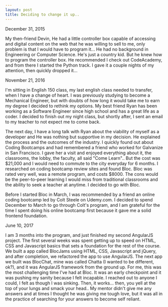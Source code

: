 ```yaml
---
layout: post
title: Deciding to change it up..
---
```


December 31, 2015

My then-friend Devin, He had a little controller box capable of accessing and digital content on the web that he was willing to sell to me, only problem is that I would have to program it... He had no background in Engineering or Computer Science. He's just a country kid. But he knew how to program the controller box. He recommended I check out CodeAcademy, and from there I started the Python track.  I gave it a couple nights of my attention, then quickly dropped it...

November 21, 2016

I'm sitting in English 150 class, my last english class needed to transfer, when I have a change of heart.  I was previously studying to become a Mechanical Engineer, but with doubts of how long it would take me to earn my degree I decided to rethink my options.  My best friend Ryan has been working as a Software Engineer since high school and has a great life as a coder.  I decided to finish out my night class, but shortly after, I sent an email to my teacher to not expect me to come back.

The next day, I have a long talk with Ryan about the viability of myself as a developer and He was nothing but supportive in my decision.  He explained the process and the outcomes of the industry.  I quickly found out about Coding Bootcamps and had remembered a friend who worked for Galvanize in San Francisco.  I gave her a visit and enjoyed everything about it, the classrooms, the lobby, the faculty, all said "Come Learn".. But the cost was $21,000 and I would need to commute to the city everyday for 6 months.  I researched on coding bootcamp review sites and found Bloc.  Bloc was rated very well, was a remote program, and costs $8000.  The cons would be the peer-to-peer learning I would miss from traditional classrooms and the ability to seek a teacher at anytime.  I decided to go with Bloc.

Before I started Bloc in March, I was recommended by a friend an online coding bootcamp led by Colt Steele on Udemy.com.  I decided to spend December to March to go through Colt's program, and I am grateful for the time I spent doing his online bootcamp first because it gave me a solid frontend foundation.

June 10, 2017

I am 3 months into the program, and just finished my second AngularJS project.  The first several weeks was spent getting up to speed on HTML, CSS and Javascript basics that sets a foundation for the rest of the course.  We built a app called BlocJams using HTML, CSS, Javascript and jQuery, and after completion, we refactored the app to use AngularJS.  The next app we built was BlocChat, mine was called Chatta (I wanted to be different, ok?), and it was AngularJS framework from the ground up. For me, this was the most challenging time I've had at Bloc.  It was an early checkpoint and it was pushing my sanity because I felt incapable.  I reached out to anyone I could, I felt as though I was sinking.  Then, it works... then, you yell at the top of your lungs and smack your head..  My mentor didn't give me any answers and at times I thought he was giving me tough love, but it was all in the practice of searching for your answers to become self reliant.
